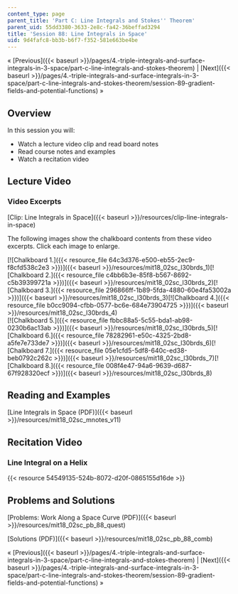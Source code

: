 ```yaml
---
content_type: page
parent_title: 'Part C: Line Integrals and Stokes'' Theorem'
parent_uid: 55dd3380-3633-2e8c-fa42-36beffad3294
title: 'Session 88: Line Integrals in Space'
uid: 9d4fafc8-bb3b-b6f7-f352-581e663be4be
---
```


« [Previous]({{< baseurl >}}/pages/4.-triple-integrals-and-surface-integrals-in-3-space/part-c-line-integrals-and-stokes-theorem) | [Next]({{< baseurl >}}/pages/4.-triple-integrals-and-surface-integrals-in-3-space/part-c-line-integrals-and-stokes-theorem/session-89-gradient-fields-and-potential-functions) »

Overview
--------

In this session you will:

*   Watch a lecture video clip and read board notes
*   Read course notes and examples
*   Watch a recitation video

Lecture Video
-------------

### Video Excerpts

[Clip: Line Integrals in Space]({{< baseurl >}}/resources/clip-line-integrals-in-space)

The following images show the chalkboard contents from these video excerpts. Click each image to enlarge.

[![Chalkboard 1.]({{< resource_file 64c3d376-e500-eb55-2ec9-f8cfd538c2e3 >}})]({{< baseurl >}}/resources/mit18_02sc_l30brds_1)[![Chalkboard 2.]({{< resource_file c4bb6b3e-85f8-b567-8692-c5b39399721a >}})]({{< baseurl >}}/resources/mit18_02sc_l30brds_2)[![Chalkboard 3.]({{< resource_file 296866ff-1b89-5fda-4880-60e4fa53002a >}})]({{< baseurl >}}/resources/mit18_02sc_l30brds_3)[![Chalkboard 4.]({{< resource_file b0cc9094-cfbb-0577-bc6e-684e73904725 >}})]({{< baseurl >}}/resources/mit18_02sc_l30brds_4)  
[![Chalkboard 5.]({{< resource_file fbbc88a5-5c55-bda1-ab98-0230b6ac13ab >}})]({{< baseurl >}}/resources/mit18_02sc_l30brds_5)[![Chalkboard 6.]({{< resource_file 78282961-e50c-4325-2bd8-a5fe7e733de7 >}})]({{< baseurl >}}/resources/mit18_02sc_l30brds_6)[![Chalkboard 7.]({{< resource_file 05e1cfd5-5df8-640c-ed38-beb0792c262c >}})]({{< baseurl >}}/resources/mit18_02sc_l30brds_7)[![Chalkboard 8.]({{< resource_file 008f4e47-94a6-9639-d687-67f928320ecf >}})]({{< baseurl >}}/resources/mit18_02sc_l30brds_8)

Reading and Examples
--------------------

[Line Integrals in Space (PDF)]({{< baseurl >}}/resources/mit18_02sc_mnotes_v11)

Recitation Video
----------------

### Line Integral on a Helix

{{< resource 54549135-524b-8072-d20f-0865155d16de >}}

Problems and Solutions
----------------------

[Problems: Work Along a Space Curve (PDF)]({{< baseurl >}}/resources/mit18_02sc_pb_88_quest)

[Solutions (PDF)]({{< baseurl >}}/resources/mit18_02sc_pb_88_comb)

« [Previous]({{< baseurl >}}/pages/4.-triple-integrals-and-surface-integrals-in-3-space/part-c-line-integrals-and-stokes-theorem) | [Next]({{< baseurl >}}/pages/4.-triple-integrals-and-surface-integrals-in-3-space/part-c-line-integrals-and-stokes-theorem/session-89-gradient-fields-and-potential-functions) »